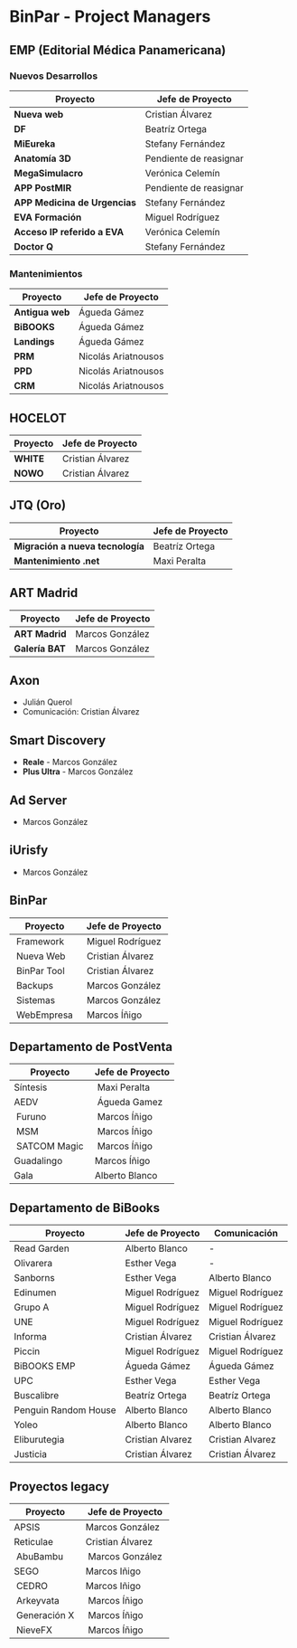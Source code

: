 # BinPar - Project Managers

## EMP (Editorial Médica Panamericana)

### Nuevos Desarrollos

| Proyecto        | Jefe de Proyecto           | 
| ------------- |-------------|
| **Nueva web** | Cristian Álvarez |
| **DF** | Beatríz Ortega |
| **MiEureka** | Stefany Fernández |
| **Anatomía 3D** | Pendiente de reasignar |
| **MegaSimulacro** | Verónica Celemín |
| **APP PostMIR** | Pendiente de reasignar |
| **APP Medicina de Urgencias** | Stefany Fernández |
| **EVA Formación** |  Miguel Rodríguez |
| **Acceso IP referido a EVA** | Verónica Celemín |
| **Doctor Q** | Stefany Fernández |

### Mantenimientos

| Proyecto        | Jefe de Proyecto           | 
| ------------- |-------------|
| **Antigua web** | Águeda Gámez |
| **BiBOOKS** | Águeda Gámez |
| **Landings** | Águeda Gámez |
| **PRM** | Nicolás Ariatnousos |
| **PPD** | Nicolás Ariatnousos |
| **CRM** | Nicolás Ariatnousos |

## HOCELOT

| Proyecto        | Jefe de Proyecto           | 
| ------------- |-------------|
| **WHITE** | Cristian Álvarez |
| **NOWO** | Cristian Álvarez |

## JTQ (Oro)

| Proyecto        | Jefe de Proyecto           | 
| ------------- |-------------|
| **Migración a nueva tecnología** | Beatríz Ortega |
| **Mantenimiento .net** | Maxi Peralta |

## ART Madrid

| Proyecto        | Jefe de Proyecto           | 
| ------------- |-------------|
| **ART Madrid** | Marcos González |
| **Galería BAT** | Marcos González |

## Axon
 - Julián Querol
 - Comunicación: Cristian Álvarez

## Smart Discovery
 - **Reale** - Marcos González
 - **Plus Ultra** - Marcos González

## Ad Server
 - Marcos González
  
## iUrisfy
 - Marcos González

## BinPar

| Proyecto        | Jefe de Proyecto |
| ------------- |-------------|
| Framework | Miguel Rodríguez |
| Nueva Web | Cristian Álvarez |
| BinPar Tool | Cristian Álvarez |
| Backups | Marcos González |
| Sistemas | Marcos González |
| WebEmpresa | Marcos Íñigo |
 
## Departamento de PostVenta

| Proyecto        | Jefe de Proyecto |
| ------------- |-------------|
| Síntesis | Maxi Peralta |
| AEDV | Águeda Gamez |
| Furuno | Marcos Íñigo |
| MSM | Marcos Íñigo | 
| SATCOM Magic | Marcos Íñigo |
| Guadalingo | Marcos Íñigo |
| Gala | Alberto Blanco |


## Departamento de BiBooks

| Proyecto        | Jefe de Proyecto           | Comunicación  |
| ------------- |-------------| -----|
| Read Garden | Alberto Blanco | - |
| Olivarera | Esther Vega | - |
| Sanborns | Esther Vega | Alberto Blanco |
| Edinumen | Miguel Rodríguez | Miguel Rodríguez |
| Grupo A | Miguel Rodríguez | Miguel Rodríguez |
| UNE | Miguel Rodríguez | Miguel Rodríguez |
| Informa | Cristian Álvarez | Cristian Álvarez |
| Piccin | Miguel Rodríguez | Miguel Rodríguez |
| BiBOOKS EMP | Águeda Gámez | Águeda Gámez |
| UPC | Esther Vega | Esther Vega |
| Buscalibre | Beatríz Ortega | Beatríz Ortega |
| Penguin Random House | Alberto Blanco | Alberto Blanco |
| Yoleo | Alberto Blanco | Alberto Blanco |
| Eliburutegia | Cristian Alvarez | Cristian Alvarez |
| Justicia | Cristian Álvarez | Cristian Álvarez |

## Proyectos legacy

| Proyecto        | Jefe de Proyecto |
| ------------- |-------------|
| APSIS | Marcos González |
| Reticulae | Cristian Álvarez |
| AbuBambu | Marcos González |
| SEGO | Marcos Iñigo |
| CEDRO | Marcos Iñigo |
| Arkeyvata | Marcos Íñigo | 
| Generación X | Marcos Íñigo |
| NieveFX | Marcos Íñigo |

